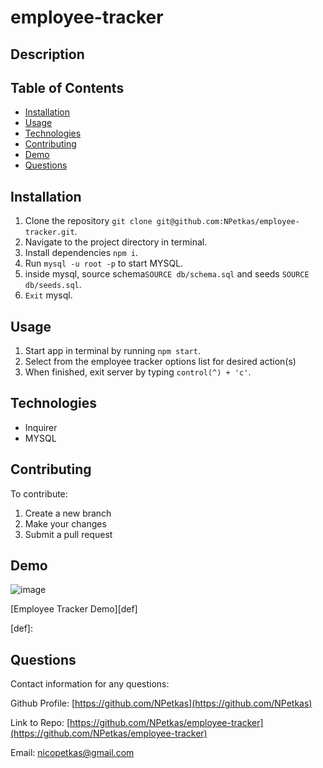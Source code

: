 # employee-tracker

## Description




## Table of Contents

- [Installation](#installation)
- [Usage](#usage)
- [Technologies](#technologies)
- [Contributing](#contributing)
- [Demo](#demo)
- [Questions](#questions)



## Installation

1. Clone the repository `git clone git@github.com:NPetkas/employee-tracker.git`.
2. Navigate to the project directory in terminal.
3. Install dependencies `npm i`.
4. Run `mysql -u root -p` to start MYSQL.
5. inside mysql, source schema`SOURCE db/schema.sql` and seeds `SOURCE db/seeds.sql`.
6. `Exit` mysql.



## Usage

1. Start app in terminal by running `npm start`.
2. Select from the employee tracker options list for desired action(s)
3. When finished, exit server by typing `control(^) + 'c'`.



## Technologies

- Inquirer
- MYSQL



## Contributing

To contribute:

1. Create a new branch
2. Make your changes
3. Submit a pull request



## Demo

![image](Assets/note-taker-demo.gif)

[Employee Tracker Demo][def]

[def]: 




## Questions

Contact information for any questions:

Github Profile: [https://github.com/NPetkas](https://github.com/NPetkas)

Link to Repo: [https://github.com/NPetkas/employee-tracker](https://github.com/NPetkas/employee-tracker)

Email: [nicopetkas@gmail.com](nicopetkas@gmail.com)